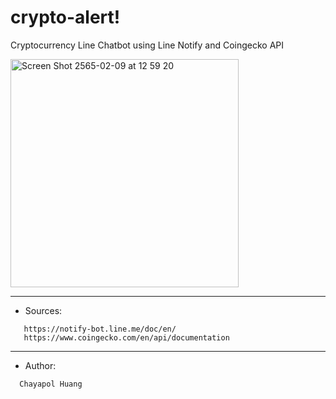 # crypto-alert!

Cryptocurrency Line Chatbot using Line Notify and Coingecko API 

<img width="365" alt="Screen Shot 2565-02-09 at 12 59 20" src="https://user-images.githubusercontent.com/69767104/153131202-ee90d65a-3b21-4607-8d7c-93bb27645299.png">

-------------------------------------------------------
* Sources:
```
   https://notify-bot.line.me/doc/en/
   https://www.coingecko.com/en/api/documentation
```
-------------------------------------------------------
* Author:
```
  Chayapol Huang
```
